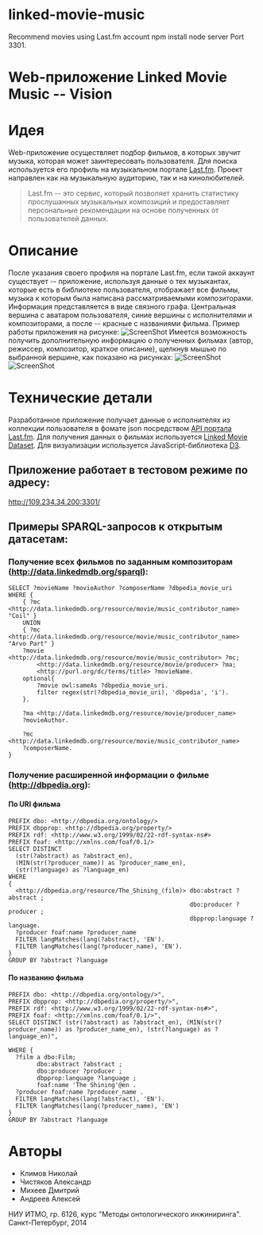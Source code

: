 # linked-movie-music
Recommend movies using Last.fm account
	npm install
	node server
	Port 3301.

# Web-приложение Linked Movie Music -- Vision

# Идея
Web-приложение осуществляет подбор фильмов, в которых звучит музыка, которая может заинтересовать пользователя. Для поиска используется его профиль на музыкальном  портале [Last.fm](http://www.lastfm.ru/).
Проект направлен как на музыкальную аудиторию, так и на кинолюбителей.
> Last.fm -- это сервис, который позволяет хранить статистику прослушанных музыкальных композиций и предоставляет персональные рекомендации на основе полученных от пользователей данных.

# Описание
После указания своего профиля на портале Last.fm, если такой аккаунт существует -- приложение, используя данные о тех музыкантах, которые есть в библиотеке пользователя, отображает все фильмы, музыка к которым была написана рассматриваемыми композиторами. Информация представляется в виде связного графа. Центральная вершина с аватаром пользователя, синие вершины с исполнителями и композиторами, а после -- красные с названиями фильма. Пример работы приложения на рисунке:
![ScreenShot](http://i.imgur.com/CRBDgT9.jpg)
Имеется возможность получить дополнительную информацию о полученных фильмах (автор, режиссер, композитор, краткое описание), щелкнув мышью по выбранной вершине, как показано на рисунках:
![ScreenShot](http://i.imgur.com/CkbTVCw.png)
![ScreenShot](http://i.imgur.com/SrnFDID.jpg)

# Технические детали
Разработанное приложение получает данные о исполнителях из коллекции пользователя в фомате json посредством [API портала Last.fm](http://www.last.fm/api). Для получения данных о фильмах используется [Linked Movie Dataset](http://linkedmdb.org/). Для визуализации используется JavaScript-библиотека [D3](http://d3js.org/).

## Приложение работает в тестовом режиме по адресу:
http://109.234.34.200:3301/

## Примеры SPARQL-запросов к открытым датасетам:
### Получение всех фильмов по заданным композиторам (http://data.linkedmdb.org/sparql):
	SELECT ?movieName ?movieAuthor ?composerName ?dbpedia_movie_uri 
	WHERE {
		{ ?mc  <http://data.linkedmdb.org/resource/movie/music_contributor_name> "Coil" }
		UNION
		{ ?mc  <http://data.linkedmdb.org/resource/movie/music_contributor_name> "Arvo Part" }
		?movie <http://data.linkedmdb.org/resource/movie/music_contributor> ?mc;
			<http://data.linkedmdb.org/resource/movie/producer> ?ma;
			<http://purl.org/dc/terms/title> ?movieName. 
		optional{
			?movie owl:sameAs ?dbpedia_movie_uri.
			filter regex(str(?dbpedia_movie_uri), 'dbpedia', 'i').
		}.
		
		?ma <http://data.linkedmdb.org/resource/movie/producer_name>
		?movieAuthor.
		
		?mc <http://data.linkedmdb.org/resource/movie/music_contributor_name>
		?composerName.
	}
### Получение расширенной информации о фильме (http://dbpedia.org):
#### По URI фильма
	PREFIX dbo: <http://dbpedia.org/ontology/>
	PREFIX dbpprop: <http://dbpedia.org/property/>
	PREFIX rdf: <http://www.w3.org/1999/02/22-rdf-syntax-ns#>
	PREFIX foaf: <http://xmlns.com/foaf/0.1/>
	SELECT DISTINCT
	  (str(?abstract) as ?abstract_en),
	  (MIN(str(?producer_name)) as ?producer_name_en),
	  (str(?language) as ?language_en)
	WHERE
	{
	  <http://dbpedia.org/resource/The_Shining_(film)> dbo:abstract ?abstract ;
	                                                   dbo:producer ?producer ;
	                                                   dbpprop:language ?language.
	  ?producer foaf:name ?producer_name
	  FILTER langMatches(lang(?abstract), 'EN').
	  FILTER langMatches(lang(?producer_name), 'EN').
	}
	GROUP BY ?abstract ?language
#### По названию фильма
	PREFIX dbo: <http://dbpedia.org/ontology/>",
	PREFIX dbpprop: <http://dbpedia.org/property/>",
	PREFIX rdf: <http://www.w3.org/1999/02/22-rdf-syntax-ns#>",
	PREFIX foaf: <http://xmlns.com/foaf/0.1/>",
	SELECT DISTINCT (str(?abstract) as ?abstract_en), (MIN(str(?producer_name)) as ?producer_name_en), (str(?language) as ?language_en)",
	
	WHERE {
	  ?film a dbo:Film;
	        dbo:abstract ?abstract ;
	        dbo:producer ?producer ;
	        dbpprop:language ?language ;
	        foaf:name 'The Shining'@en .
	  ?producer foaf:name ?producer_name .
	  FILTER langMatches(lang(?abstract), 'EN').
	  FILTER langMatches(lang(?producer_name), 'EN')
	}
	GROUP BY ?abstract ?language

# Авторы
- Климов Николай
- Чистяков Александр
- Михеев Дмитрий
- Андреев Алексей

НИУ ИТМО, гр. 6126, курс "Методы онтологического инжиниринга". Санкт-Петербург, 2014
